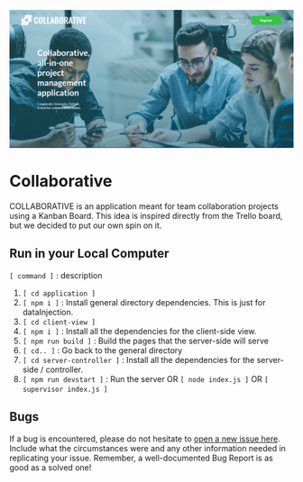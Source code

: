 ![Landing Page](./github-assets/Collaborative.png)
# Collaborative
COLLABORATIVE is an application meant for team collaboration projects using a Kanban Board.
This idea is inspired directly from the Trello board, but we decided to put our own spin on it.


## Run in your Local Computer
`[ command ]` :  description 

1.	`[ cd application ]`
2.	`[ npm i ]` 					:	Install general directory dependencies. This is just for dataInjection.
3.	`[ cd client-view ]` 		
4.	`[ npm i ]`						:	Install all the dependencies for the client-side view.
5.	`[ npm run build ]`				:	Build the pages that the server-side will serve
6.	`[ cd.. ]`						:	Go back to the general directory
7.	`[ cd server-controller ]`		:	Install all the dependencies for the server-side / controller.
8. 	`[ npm run devstart ]`			:	Run the server
	OR
	`[ node index.js ]`
	OR
	`[ supervisor index.js ]`
	
## Bugs
If a bug is encountered, please do not hesitate to [open a new issue here](https://github.com/DLSU-CCAPDEV/2021T2-G16/issues/new). Include what the circumstances were and any other information needed in replicating your issue. Remember, a well-documented Bug Report is as good as a solved one! 
